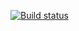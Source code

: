 [![Build status](https://ci.appveyor.com/api/projects/status/x6vae0f9nti0u43x/branch/main?svg=true)](https://ci.appveyor.com/project/lissichka123/testingapi/branch/main)